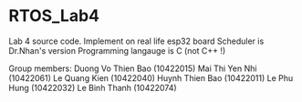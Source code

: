 # RTOS_Lab4
Lab 4 source code. Implement on real life esp32 board
Scheduler is Dr.Nhan's version
Programming langauge is C (not C++ !)

Group members:
Duong Vo Thien Bao (10422015) 
Mai Thi Yen Nhi (10422061) 
Le Quang Kien (10422040)
Huynh Thien Bao (10422011) 
Le Phu Hung (10422032) 
Le Binh Thanh (10422074)
